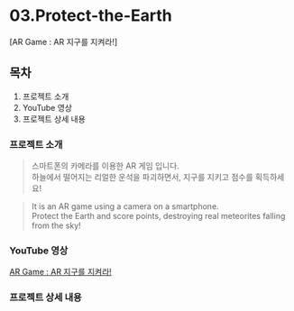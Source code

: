 # 03.Protect-the-Earth
[AR Game : AR 지구를 지켜라!]

## 목차

1. 프로젝트 소개
2. YouTube 영상
3. 프로젝트 상세 내용

### 프로젝트 소개

> 스마트폰의 카메라를 이용한 AR 게임 입니다.<br>
> 하늘에서 떨어지는 리얼한 운석을 파괴하면서, 지구를 지키고 점수를 획득하세요!<br>

> It is an AR game using a camera on a smartphone.<br>
> Protect the Earth and score points, destroying real meteorites falling from the sky!<br>

### YouTube 영상

[AR Game : AR 지구를 지켜라!](https://youtu.be/3ULUfv5EggE?si=wFXoPkZYEHpN9rb2)

### 프로젝트 상세 내용




